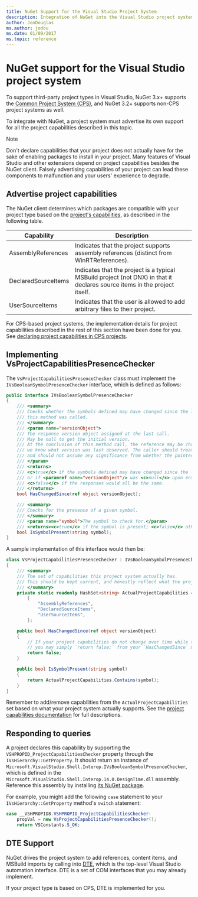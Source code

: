 ```yaml
---
title: NuGet Support for the Visual Studio Project System
description: Integration of NuGet into the Visual Studio project system for third-party project types.
author: JonDouglas
ms.author: jodou
ms.date: 01/09/2017
ms.topic: reference
---
```


# NuGet support for the Visual Studio project system

To support third-party project types in Visual Studio, NuGet 3.x+ supports the [Common Project System (CPS)](https://github.com/Microsoft/VSProjectSystem/blob/master/doc/overview/intro.md), and NuGet 3.2+ supports non-CPS project systems as well.

To integrate with NuGet, a project system must advertise its own support for all the project capabilities described in this topic.

> [!Note]
> Don't declare capabilities that your project does not actually have for the sake of enabling packages to install in your project. Many features of Visual Studio and other extensions depend on project capabilities besides the NuGet client. Falsely advertising capabilities of your project can lead these components to malfunction and your users' experience to degrade.

## Advertise project capabilities

The NuGet client determines which packages are compatible with your project type based on the [project's capabilities](https://github.com/Microsoft/VSProjectSystem/blob/master/doc/overview/about_project_capabilities.md), as described in the following table.

| Capability | Description |
| --- | --- |
| AssemblyReferences | Indicates that the project supports assembly references (distinct from WinRTReferences). |
| DeclaredSourceItems | Indicates that the project is a typical MSBuild project (not DNX) in that it declares source items in the project itself. |
| UserSourceItems|Indicates that the user is allowed to add arbitrary files to their project. |

For CPS-based project systems, the implementation details for project capabilities described in the rest of this section have been done for you. See [declaring project capabilities in CPS projects](https://github.com/Microsoft/VSProjectSystem/blob/master/doc/overview/about_project_capabilities.md#how-to-declare-project-capabilities-in-your-project).

## Implementing VsProjectCapabilitiesPresenceChecker

The `VsProjectCapabilitiesPresenceChecker` class must implement the `IVsBooleanSymbolPresenceChecker` interface, which is defined as follows:

```cs
public interface IVsBooleanSymbolPresenceChecker
{
    /// <summary>
    /// Checks whether the symbols defined may have changed since the last time
    /// this method was called.
    /// </summary>
    /// <param name="versionObject">
    /// The response version object assigned at the last call.
    /// May be null to get the initial version.
    /// At the conclusion of this method call, the reference may be changed so that on a subsequent call
    /// we know what version was last observed. The caller should treat this value as an opaque object,
    /// and should not assume any significance from whether the pointer changed or not.
    /// </param>
    /// <returns>
    /// <c>true</c> if the symbols defined may have changed since the last call to this method
    /// or if <paramref name="versionObject"/> was <c>null</c> upon entering this method.
    /// <c>false</c> if the responses would all be the same.
    /// </returns>
    bool HasChangedSince(ref object versionObject);

    /// <summary>
    /// Checks for the presence of a given symbol.
    /// </summary>
    /// <param name="symbol">The symbol to check for.</param>
    /// <returns><c>true</c> if the symbol is present; <c>false</c> otherwise.</returns>
    bool IsSymbolPresent(string symbol);
}
```

A sample implementation of this interface would then be:

```cs
class VsProjectCapabilitiesPresenceChecker : IVsBooleanSymbolPresenceChecker
{
    /// <summary>
    /// The set of capabilities this project system actually has.
    /// This should be kept current, and honestly reflect what the project can do.
    /// </summary>
    private static readonly HashSet<string> ActualProjectCapabilities = new HashSet<string>(StringComparer.OrdinalIgnoreCase)
        {
            "AssemblyReferences",
            "DeclaredSourceItems",
            "UserSourceItems",
        };

    public bool HasChangedSince(ref object versionObject)
    {
        // If your project capabilities do not change over time while the project is open,
        // you may simply `return false;` from your `HasChangedSince` method.
        return false;
    }

    public bool IsSymbolPresent(string symbol)
    {
        return ActualProjectCapabilities.Contains(symbol);
    }
}
```

Remember to add/remove capabilities from the `ActualProjectCapabilities` set based on what your project system actually supports. See the [project capabilities documentation](https://github.com/Microsoft/VSProjectSystem/blob/master/doc/overview/project_capabilities.md) for full descriptions.

## Responding to queries

A project declares this capability by supporting the  `VSHPROPID_ProjectCapabilitiesChecker` property through the `IVsHierarchy::GetProperty`. It should return an instance of
`Microsoft.VisualStudio.Shell.Interop.IVsBooleanSymbolPresenceChecker`, which is defined in the `Microsoft.VisualStudio.Shell.Interop.14.0.DesignTime.dll` assembly. Reference this assembly by installing [its NuGet package](https://www.nuget.org/packages/Microsoft.VisualStudio.Shell.Interop.14.0.DesignTime).

For example, you might add the following `case` statement to your `IVsHierarchy::GetProperty` method's `switch` statement:

```cs
case __VSHPROPID8.VSHPROPID_ProjectCapabilitiesChecker:
    propVal = new VsProjectCapabilitiesPresenceChecker();
    return VSConstants.S_OK;
```

## DTE Support

NuGet drives the project system to add references, content items, and MSBuild imports by calling into [DTE](/dotnet/api/envdte.dte), which is the top-level Visual Studio automation interface. DTE is a set of COM interfaces that you may already implement.

If your project type is based on CPS, DTE is implemented for you.
